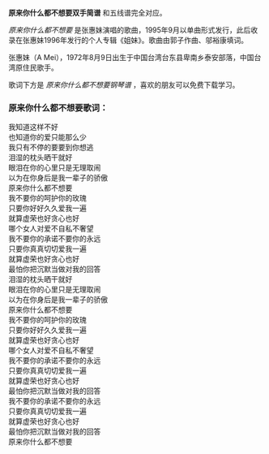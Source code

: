 

**原来你什么都不想要双手简谱** 和五线谱完全对应。

_原来你什么都不想要_ 是张惠妹演唱的歌曲，1995年9月以单曲形式发行，此后收录在张惠妹1996年发行的个人专辑《姐妹》。歌曲由郭子作曲、邬裕康填词。

张惠妹（A Mei），1972年8月9日出生于中国台湾台东县卑南乡泰安部落，中国台湾原住民歌手。

歌词下方是 _原来你什么都不想要钢琴谱_ ，喜欢的朋友可以免费下载学习。

### 原来你什么都不想要歌词：

我知道这样不好  
也知道你的爱只能那么少  
我只有不停的要要到你想逃  
泪湿的枕头晒干就好  
眼泪在你的心里只是无理取闹  
以为在你身后是我一辈子的骄傲  
原来你什么都不想要  
我不要你的呵护你的玫瑰  
只要你好好久久爱我一遍  
就算虚荣也好贪心也好  
哪个女人对爱不自私不奢望  
我不要你的承诺不要你的永远  
只要你真真切切爱我一遍  
就算虚荣也好贪心也好  
最怕你把沉默当做对我的回答  
泪湿的枕头晒干就好  
眼泪在你的心里只是无理取闹  
以为在你身后是我一辈子的骄傲  
原来你什么都不想要  
我不要你的呵护你的玫瑰  
只要你好好久久爱我一遍  
就算虚荣也好贪心也好  
哪个女人对爱不自私不奢望  
我不要你的承诺不要你的永远  
只要你真真切切爱我一遍  
就算虚荣也好贪心也好  
最怕你把沉默当做对我的回答  
我不要你的承诺不要你的永远  
只要你真真切切爱我一遍  
就算虚荣也好贪心也好  
最怕你把沉默当做对我的回答  
原来你什么都不想要

